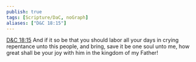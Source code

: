 ```yaml
---
publish: true
tags: [Scripture/DaC, noGraph]
aliases: ["D&C 18:15"]
---
```

[D&C 18:15](https://churchofjesuschrist.org/study/scriptures/dc-testament/dc/18?lang=eng&id=p15#p15) And if it so be that you should labor all your days in crying repentance unto this people, and bring, save it be one soul unto me, how great shall be your joy with him in the kingdom of my Father!
